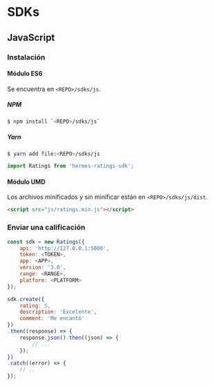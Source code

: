 # SDKs

## JavaScript

### Instalación

#### Módulo ES6

Se encuentra en `<REPO>/sdks/js`.

##### NPM

```bash
$ npm install `<REPO>/sdks/js`
```

##### Yarn

```bash
$ yarn add file:<REPO>/sdks/js
```

```javascript
import Ratings from 'hermes-ratings-sdk';
```

#### Módulo UMD

Los archivos minificados y sin minificar están en `<REPO>/sdks/js/dist`.

```html
<script src="js/ratings.min.js"></script>
```

### Enviar una calificación

```javascript
const sdk = new Ratings({
    api: 'http://127.0.0.1:5000',
    token: <TOKEN>,
    app: <APP>,
    version: '3.0',
    range: <RANGE>,
    platform: <PLATFORM>
});

sdk.create({
    rating: 5,
    description: 'Excelente',
    comment: 'Me encantó'
})
.then((response) => {
    response.json().then((json) => {
        // ...
    });
})
.catch((error) => {
    // ..
});
```